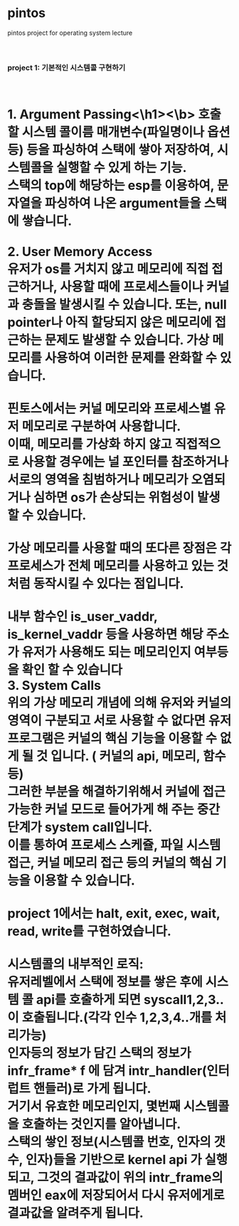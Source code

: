 # pintos
pintos project for operating system lecture<br>
<br>
<br>
<h3><b>project 1:  기본적인 시스템콜 구현하기</b></h3>
<br>
<h1><b>1.	Argument Passing<\h1><\b>
호출할 시스템 콜이름 매개변수(파일명이나 옵션 등) 등을 파싱하여 스택에 쌓아 저장하여, 시스템콜을 실행할 수 있게 하는 기능.<br>
스택의 top에 해당하는 esp를 이용하여, 문자열을 파싱하여 나온 argument들을 스택에 쌓습니다.<br>
<br>
2.	User Memory Access<br>
유저가 os를 거치지 않고 메모리에 직접 접근하거나, 사용할 때에 프로세스들이나 커널과 충돌을 발생시킬 수 있습니다. 또는, null pointer나 아직 할당되지 않은 메모리에 접근하는 문제도 발생할 수 있습니다. 가상 메모리를 사용하여 이러한 문제를 완화할 수 있습니다.<br>
<br>
핀토스에서는 커널 메모리와 프로세스별 유저 메모리로 구분하여 사용합니다.<br>
이때, 메모리를 가상화 하지 않고 직접적으로 사용할 경우에는 널 포인터를 참조하거나 서로의 영역을 침범하거나 메모리가 오염되거나 심하면 os가 손상되는 위험성이 발생 할 수 있습니다.<br>
<br>
가상 메모리를 사용할 때의 또다른 장점은 각 프로세스가 전체 메모리를 사용하고 있는 것 처럼 동작시킬 수 있다는 점입니다.<br>
<br>
내부 함수인 is_user_vaddr, is_kernel_vaddr 등을 사용하면 해당 주소가 유저가 사용해도 되는 메모리인지 여부등을 확인 할 수 있습니다
<br>
3.	System Calls<br>
위의 가상 메모리 개념에 의해 유저와 커널의 영역이 구분되고 서로 사용할 수 없다면 유저 프로그램은 커널의 핵심 기능을 이용할
수 없게 될 것 입니다. ( 커널의 api, 메모리, 함수 등)<br>
그러한 부분을 해결하기위해서 커널에 접근가능한 커널 모드로 들어가게 해 주는 중간 단계가 system call입니다. <br>
이를 통하여 프로세스 스케쥴, 파일 시스템 접근, 커널 메모리 접근 등의 커널의 핵심 기능을 이용할 수 있습니다. <br>
<br>
project 1에서는 halt, exit, exec, wait, read, write를 구현하였습니다.<br>
<br>
시스템콜의 내부적인 로직:<br>
유저레벨에서 스택에 정보를 쌓은 후에 시스템 콜 api를 호출하게 되면 syscall1,2,3.. 이 호출됩니다.(각각 인수 1,2,3,4..개를 처리가능)<br>
인자등의 정보가 담긴 스택의 정보가  infr_frame* f 에 담겨 intr_handler(인터럽트 핸들러)로 가게 됩니다. <br>
거기서 유효한 메모리인지, 몇번째 시스템콜을 호출하는 것인지를 알아냅니다. <br>
스택의 쌓인 정보(시스템콜 번호, 인자의 갯수, 인자)들을 기반으로 kernel api 가 실행되고, 그것의 결과값이 위의 intr_frame의 멤버인 eax에 저장되어서 다시 유저에게로 결과값을 알려주게 됩니다.<br>

